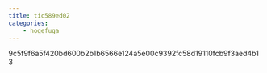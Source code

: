 ```yaml
---
title: tic589ed02
categories:
    - hogefuga
---
```

9c5f9f6a5f420bd600b2b1b6566e124a5e00c9392fc58d19110fcb9f3aed4b13